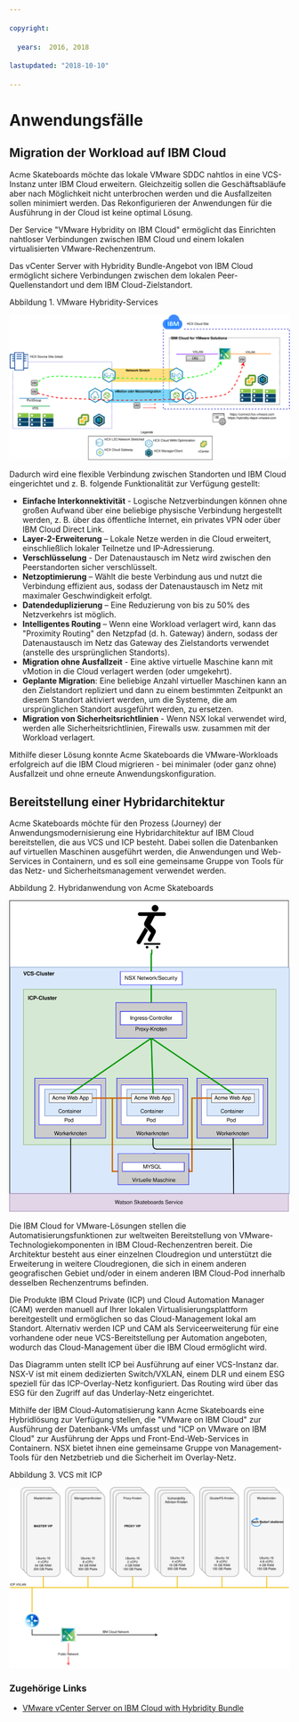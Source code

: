 ```yaml
---

copyright:

  years:  2016, 2018

lastupdated: "2018-10-10"

---
```


# Anwendungsfälle

## Migration der Workload auf IBM Cloud
Acme Skateboards möchte das lokale VMware SDDC nahtlos in eine VCS-Instanz unter IBM Cloud erweitern. Gleichzeitig sollen die Geschäftsabläufe aber nach Möglichkeit nicht unterbrochen werden und die Ausfallzeiten sollen minimiert werden. Das Rekonfigurieren der Anwendungen für die Ausführung in der Cloud ist keine optimal Lösung.

Der Service "VMware Hybridity on IBM Cloud" ermöglicht das Einrichten nahtloser Verbindungen zwischen IBM Cloud und einem lokalen virtualisierten VMware-Rechenzentrum.

Das vCenter Server with Hybridity Bundle-Angebot von IBM Cloud ermöglicht sichere Verbindungen zwischen dem lokalen Peer-Quellenstandort und dem IBM Cloud-Zielstandort.

Abbildung 1. VMware Hybridity-Services

![VMware Hybrid Cloud Extension-Services](vcsicp-hcx.svg)

Dadurch wird eine flexible Verbindung zwischen Standorten und IBM Cloud eingerichtet und z. B. folgende Funktionalität zur Verfügung gestellt:
- **Einfache Interkonnektivität** - Logische Netzverbindungen können ohne großen Aufwand über eine beliebige physische Verbindung hergestellt werden, z. B. über das öffentliche Internet, ein privates VPN oder über IBM Cloud Direct Link.
- **Layer-2-Erweiterung** – Lokale Netze werden in die Cloud erweitert, einschließlich lokaler Teilnetze und IP-Adressierung.
- **Verschlüsselung** - Der Datenaustausch im Netz wird zwischen den Peerstandorten sicher verschlüsselt.
- **Netzoptimierung** – Wählt die beste Verbindung aus und nutzt die Verbindung effizient aus, sodass der Datenaustausch im Netz mit maximaler Geschwindigkeit erfolgt.
- **Datendeduplizierung** – Eine Reduzierung von bis zu 50% des Netzverkehrs ist möglich.
- **Intelligentes Routing** – Wenn eine Workload verlagert wird, kann das "Proximity Routing" den Netzpfad (d. h. Gateway) ändern, sodass der Datenaustausch im Netz das Gateway des Zielstandorts verwendet (anstelle des ursprünglichen Standorts).
- **Migration ohne Ausfallzeit** - Eine aktive virtuelle Maschine kann mit vMotion in die Cloud verlagert werden (oder umgekehrt).
- **Geplante Migration**: Eine beliebige Anzahl virtueller Maschinen kann an den Zielstandort repliziert und dann zu einem bestimmten Zeitpunkt an diesem Standort aktiviert werden, um die Systeme, die am ursprünglichen Standort ausgeführt werden, zu ersetzen.
- **Migration von Sicherheitsrichtlinien** - Wenn NSX lokal verwendet wird, werden alle Sicherheitsrichtlinien, Firewalls usw. zusammen mit der Workload verlagert.

Mithilfe dieser Lösung konnte Acme Skateboards die VMware-Workloads erfolgreich auf die IBM Cloud migrieren - bei minimaler (oder ganz ohne) Ausfallzeit und ohne erneute Anwendungskonfiguration.

## Bereitstellung einer Hybridarchitektur

Acme Skateboards möchte für den Prozess (Journey) der Anwendungsmodernisierung eine Hybridarchitektur auf IBM Cloud bereitstellen, die aus VCS und ICP besteht. Dabei sollen die Datenbanken auf virtuellen Maschinen ausgeführt werden, die Anwendungen und Web-Services in Containern, und es soll eine gemeinsame Gruppe von Tools für das Netz- und Sicherheitsmanagement verwendet werden.

Abbildung 2. Hybridanwendung von Acme Skateboards

![Hybridanwendung von Acme Skateboards](vcsicp-acme-skateboards-app.svg)

Die IBM Cloud for VMware-Lösungen stellen die Automatisierungsfunktionen zur weltweiten Bereitstellung von VMware-Technologiekomponenten in IBM Cloud-Rechenzentren bereit. Die Architektur besteht aus einer einzelnen Cloudregion und unterstützt die Erweiterung in weitere Cloudregionen, die sich in einem anderen geografischen Gebiet und/oder in einem anderen IBM Cloud-Pod innerhalb desselben Rechenzentrums befinden.

Die Produkte IBM Cloud Private (ICP) und Cloud Automation Manager (CAM) werden manuell auf Ihrer lokalen Virtualisierungsplattform bereitgestellt und ermöglichen so das Cloud-Management lokal am Standort. Alternativ werden ICP und CAM als Serviceerweiterung für eine vorhandene oder neue VCS-Bereitstellung per Automation angeboten, wodurch das Cloud-Management über die IBM Cloud ermöglicht wird.

Das Diagramm unten stellt ICP bei Ausführung auf einer VCS-Instanz dar. NSX-V ist mit einem dedizierten Switch/VXLAN, einem DLR und einem ESG speziell für das ICP-Overlay-Netz konfiguriert. Das Routing wird über das ESG für den Zugriff auf das Underlay-Netz eingerichtet.

Mithilfe der IBM Cloud-Automatisierung kann Acme Skateboards eine Hybridlösung zur Verfügung stellen, die "VMware on IBM Cloud" zur Ausführung der Datenbank-VMs umfasst und "ICP on VMware on IBM Cloud" zur Ausführung der Apps und Front-End-Web-Services in Containern. NSX bietet ihnen eine gemeinsame Gruppe von Management-Tools für den Netzbetrieb und die Sicherheit im Overlay-Netz.

Abbildung 3. VCS mit ICP

![VCS mit ICP](vcsicp-virtual-icp-deployment-vcs.svg)

### Zugehörige Links

* [VMware vCenter Server on IBM Cloud with Hybridity Bundle](../vcs/vcs-hybridity-intro.html)
